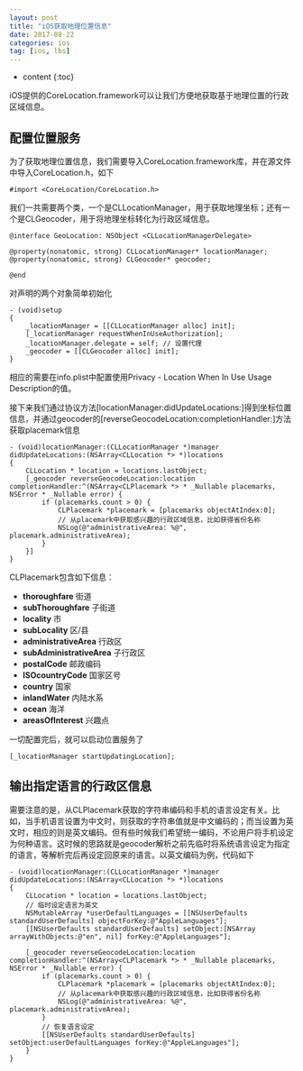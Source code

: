 ```yaml
---
layout: post
title: "iOS获取地理位置信息"
date: 2017-08-22
categories: ios
tag: [ios, lbs]
---
```

* content
{:toc}

iOS提供的CoreLocation.framework可以让我们方便地获取基于地理位置的行政区域信息。


## 配置位置服务

为了获取地理位置信息，我们需要导入CoreLocation.framework库，并在源文件中导入CoreLocation.h，如下
```objc
#import <CoreLocation/CoreLocation.h>
```

我们一共需要两个类，一个是CLLocationManager，用于获取地理坐标；还有一个是CLGeocoder，用于将地理坐标转化为行政区域信息。

```objc
@interface GeoLocation: NSObject <CLLocationManagerDelegate>

@property(nonatomic, strong) CLLocationManager* locationManager;
@property(nonatomic, strong) CLGeocoder* geocoder;

@end
```

对声明的两个对象简单初始化
```objc
- (void)setup
{
	_locationManager = [[CLLocationManager alloc] init];
	[_locationManager requestWhenInUseAuthorization];
	_locationManager.delegate = self; // 设置代理
	_geocoder = [[CLGeocoder alloc] init];
}
```

相应的需要在info.plist中配置使用Privacy - Location When In Use Usage Description的值。

接下来我们通过协议方法[locationManager:didUpdateLocations:]得到坐标位置信息，并通过geocoder的[reverseGeocodeLocation:completionHandler:]方法获取placemark信息

```objc
- (void)locationManager:(CLLocationManager *)manager didUpdateLocations:(NSArray<CLLocation *> *)locations
{
	CLLocation * location = locations.lastObject;
	[_geocoder reverseGeocodeLocation:location completionHandler:^(NSArray<CLPlacemark *> * _Nullable placemarks, NSError * _Nullable error) {
		if (placemarks.count > 0) {
			CLPlacemark *placemark = [placemarks objectAtIndex:0];
			// 从placemark中获取感兴趣的行政区域信息，比如获得省份名称
			NSLog(@"administrativeArea: %@", placemark.administrativeArea);
		}
	}]
}
```
CLPlacemark包含如下信息：
- **thoroughfare** 街道
- **subThoroughfare** 子街道
- **locality** 市
- **subLocality** 区/县
- **administrativeArea** 行政区
- **subAdministrativeArea** 子行政区
- **postalCode** 邮政编码
- **ISOcountryCode** 国家区号
- **country** 国家
- **inlandWater** 内陆水系
- **ocean** 海洋
- **areasOfInterest** 兴趣点

一切配置完后，就可以启动位置服务了
```objc
[_locationManager startUpdatingLocation];
```

## 输出指定语言的行政区信息
需要注意的是，从CLPlacemark获取的字符串编码和手机的语言设定有关。比如，当手机语言设置为中文时，则获取的字符串值就是中文编码的；而当设置为英文时，相应的则是英文编码。但有些时候我们希望统一编码，不论用户将手机设定为何种语言。这时候的思路就是geocoder解析之前先临时将系统语言设定为指定的语言，等解析完后再设定回原来的语言。以英文编码为例，代码如下


```objc
- (void)locationManager:(CLLocationManager *)manager didUpdateLocations:(NSArray<CLLocation *> *)locations
{
	CLLocation * location = locations.lastObject;
	// 临时设定语言为英文
	NSMutableArray *userDefaultLanguages = [[NSUserDefaults standardUserDefaults] objectForKey:@"AppleLanguages"];
	[[NSUserDefaults standardUserDefaults] setObject:[NSArray arrayWithObjects:@"en", nil] forKey:@"AppleLanguages"];
	
	[_geocoder reverseGeocodeLocation:location completionHandler:^(NSArray<CLPlacemark *> * _Nullable placemarks, NSError * _Nullable error) {
		if (placemarks.count > 0) {
			CLPlacemark *placemark = [placemarks objectAtIndex:0];
			// 从placemark中获取感兴趣的行政区域信息，比如获得省份名称
			NSLog(@"administrativeArea: %@", placemark.administrativeArea);
		}
		// 恢复语言设定
		[[NSUserDefaults standardUserDefaults] setObject:userDefaultLanguages forKey:@"AppleLanguages"];
	}
}
```

